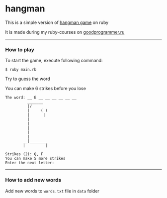 # hangman
This is a simple version of [hangman game](https://en.wikipedia.org/wiki/Hangman_(game)) on ruby

It is made during my ruby-courses on [goodprogrammer.ru](https://goodprogrammer.ru/)
***
### How to play

To start the game, execute following command:

`$ ruby main.rb`

Try to guess the word

You can make 6 strikes before you lose

```console
The word: __ E __ __ __ __ __ __
          _______
          |/
          |     ( )
          |      |
          |
          |
          |
          |
          |
        __|________
        |         |

Strikes (2): Q, F
You can make 5 more strikes
Enter the next letter:
```
***
### How to add new words

Add new words to `words.txt` file in `data` folder
